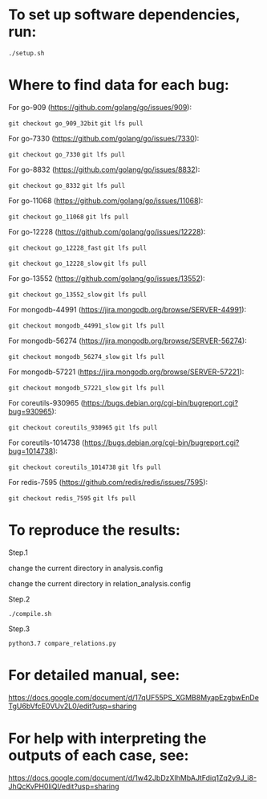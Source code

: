 # To set up software dependencies, run:

`./setup.sh`

# Where to find data for each bug:

For go-909 (https://github.com/golang/go/issues/909): 

`git checkout go_909_32bit`
`git lfs pull`

For go-7330 (https://github.com/golang/go/issues/7330): 

`git checkout go_7330`
`git lfs pull`

For go-8832 (https://github.com/golang/go/issues/8832): 

`git checkout go_8332`
`git lfs pull`

For go-11068 (https://github.com/golang/go/issues/11068): 

`git checkout go_11068`
`git lfs pull`

For go-12228 (https://github.com/golang/go/issues/12228): 

`git checkout go_12228_fast`
`git lfs pull`

`git checkout go_12228_slow`
`git lfs pull`

For go-13552 (https://github.com/golang/go/issues/13552): 

`git checkout go_13552_slow`
`git lfs pull`

For mongodb-44991 (https://jira.mongodb.org/browse/SERVER-44991): 

`git checkout mongodb_44991_slow`
`git lfs pull`

For mongodb-56274 (https://jira.mongodb.org/browse/SERVER-56274): 

`git checkout mongodb_56274_slow`
`git lfs pull`

For mongodb-57221 (https://jira.mongodb.org/browse/SERVER-57221): 

`git checkout mongodb_57221_slow`
`git lfs pull`

For coreutils-930965 (https://bugs.debian.org/cgi-bin/bugreport.cgi?bug=930965): 

`git checkout coreutils_930965`
`git lfs pull`

For coreutils-1014738 (https://bugs.debian.org/cgi-bin/bugreport.cgi?bug=1014738): 

`git checkout coreutils_1014738`
`git lfs pull`

For redis-7595 (https://github.com/redis/redis/issues/7595):

`git checkout redis_7595`
`git lfs pull`

# To reproduce the results:

Step.1

change the current directory in analysis.config

change the current directory in relation_analysis.config

Step.2

`./compile.sh`

Step.3

`python3.7 compare_relations.py`

# For detailed manual, see:

https://docs.google.com/document/d/17qUF55PS_XGMB8MyapEzgbwEnDeTgU6bVfcE0VUv2L0/edit?usp=sharing

# For help with interpreting the outputs of each case, see:

https://docs.google.com/document/d/1w42JbDzXIhMbAJtFdiq1Zq2y9J_i8-JhQcKvPH0liQI/edit?usp=sharing
